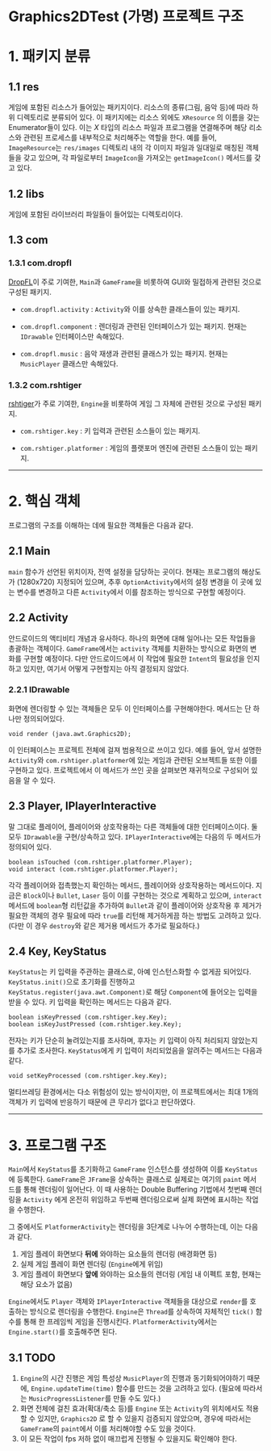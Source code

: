 Graphics2DTest (가명) 프로젝트 구조
=================================
# 1. 패키지 분류

## 1.1 res
게임에 포함된 리소스가 들어있는 패키지이다. 리소스의 종류(그림, 음악 등)에 따라 하위 디렉토리로 분류되어 있다. 이 패키지에는 리소스 외에도 `XResource` 의 이름을 갖는 Enumerator들이 있다. 이는 *X* 타입의 리소스 파일과 프로그램을 연결해주며 해당 리소스와 관련된 프로세스를 내부적으로 처리해주는 역할을 한다. 예를 들어, `ImageResource`는 `res/images` 디렉토리 내의 각 이미지 파일과 일대일로 매칭된 객체들을 갖고 있으며, 각 파일로부터 `ImageIcon`을 가져오는 `getImageIcon()` 메서드를 갖고 있다.

## 1.2 libs
게임에 포함된 라이브러리 파일들이 들어있는 디렉토리이다.

## 1.3 com
### 1.3.1 com.dropfl
[DropFL](https://github.com/DropFL)이 주로 기여한, `Main`과 `GameFrame`을 비롯하여 GUI와 밀접하게 관련된 것으로 구성된 패키지.

* `com.dropfl.activity` : `Activity`와 이를 상속한 클래스들이 있는 패키지.

* `com.dropfl.component` : 렌더링과 관련된 인터페이스가 있는 패키지. 현재는 `IDrawable` 인터페이스만 속해있다.

* `com.dropfl.music` : 음악 재생과 관련된 클래스가 있는 패키지. 현재는 `MusicPlayer` 클래스만 속해있다.

### 1.3.2 com.rshtiger
[rshtiger](https://github.com/rshtiger)가 주로 기여한, `Engine`을 비롯하여 게임 그 자체에 관련된 것으로 구성된 패키지.

* `com.rshtiger.key` : 키 입력과 관련된 소스들이 있는 패키지.

* `com.rshtiger.platformer` : 게임의 플랫포머 엔진에 관련된 소스들이 있는 패키지.

***
# 2. 핵심 객체
프로그램의 구조를 이해하는 데에 필요한 객체들은 다음과 같다.

## 2.1 Main
`main` 함수가 선언된 위치이자, 전역 설정을 담당하는 곳이다. 현재는 프로그램의 해상도가 (1280x720) 지정되어 있으며, 추후 `OptionActivity`에서의 설정 변경을 이 곳에 있는 변수를 변경하고 다른 `Activity`에서 이를 참조하는 방식으로 구현할 예정이다.

## 2.2 Activity
안드로이드의 액티비티 개념과 유사하다. 하나의 화면에 대해 일어나는 모든 작업들을 총괄하는 객체이다. `GameFrame`에서는 `activity` 객체를 치환하는 방식으로 화면의 변화를 구현할 예정이다. 다만 안드로이드에서 이 작업에 필요한 `Intent`의 필요성을 인지하고 있지만, 여기서 어떻게 구현할지는 아직 결정되지 않았다.

### 2.2.1 IDrawable
화면에 렌더링할 수 있는 객체들은 모두 이 인터페이스를 구현해야한다. 메서드는 단 하나만 정의되어있다.

	void render (java.awt.Graphics2D);
이 인터페이스는 프로젝트 전체에 걸져 범용적으로 쓰이고 있다. 예를 들어, 앞서 설명한 `Activity`와 `com.rshtiger.platformer`에 있는 게임과 관련된 오브젝트들 또한 이를 구현하고 있다. 프로젝트에서 이 메서드가 쓰인 곳을 살펴보면 재귀적으로 구성되어 있음을 알 수 있다.

## 2.3 Player, IPlayerInteractive
말 그대로 플레이어, 플레이어와 상호작용하는 다른 객체들에 대한 인터페이스이다. 둘 모두 `IDrawable`을 구현/상속하고 있다. `IPlayerInteractive`에는 다음의 두 메서드가 정의되어 있다.

	boolean isTouched (com.rshtiger.platformer.Player);
	void interact (com.rshtiger.platformer.Player);
각각 플레이어와 접촉했는지 확인하는 메서드, 플레이어와 상호작용하는 메서드이다. 지금은 `Block`이나 `Bullet`, `Laser` 등이 이를 구현하는 것으로 계획하고 있으며, `interact` 메서드에 `boolean`형 리턴값을 추가하여 `Bullet`과 같이 플레이어와 상호작용 후 제거가 필요한 객체의 경우 필요에 따라 `true`를 리턴해 제거하게끔 하는 방법도 고려하고 있다. (다만 이 경우 `destroy`와 같은 제거용 메서드가 추가로 필요하다.)

## 2.4 Key, KeyStatus
`KeyStatus`는 키 입력을 주관하는 클래스로, 아예 인스턴스화할 수 없게끔 되어있다. `KeyStatus.init()`으로 초기화를 진행하고 `KeyStatus.register(java.awt.Component)`로 해당 `Component`에 들어오는 입력을 받을 수 있다. 키 입력을 확인하는 메서드는 다음과 같다.

	boolean isKeyPressed (com.rshtiger.key.Key);
	boolean isKeyJustPressed (com.rshtiger.key.Key);
전자는 키가 단순히 눌려있는지를 조사하며, 후자는 키 입력이 아직 처리되지 않았는지를 추가로 조사한다. `KeyStatus`에게 키 입력이 처리되었음을 알려주는 메서드는 다음과 같다.

	void setKeyProcessed (com.rshtiger.key.Key);
멀티쓰레딩 환경에서는 다소 위험성이 있는 방식이지만, 이 프로젝트에서는 최대 1개의 객체가 키 입력에 반응하기 때문에 큰 무리가 없다고 판단하였다.

***
# 3. 프로그램 구조
`Main`에서 `KeyStatus`를 초기화하고 `GameFrame` 인스턴스를 생성하여 이를 `KeyStatus`에 등록한다. `GameFrame`은 `JFrame`을 상속하는 클래스로 실제로는 여기의 `paint` 메서드를 통해 렌더링이 일어난다. 이 때 사용하는 Double Buffering 기법에서 첫번째 렌더링을 `Activity` 에게 온전히 위임하고 두번째 렌더링으로써 실제 화면에 표시하는 작업을 수행한다.

그 중에서도 `PlatformerActivity`는 렌더링을 3단계로 나누어 수행하는데, 이는 다음과 같다.
1. 게임 플레이 화면보다 **뒤에** 와야하는 요소들의 렌더링 (배경화면 등)
2. 실제 게임 플레이 화면 렌더링 (`Engine`에게 위임)
3. 게임 플레이 화면보다 **앞에** 와야하는 요소들의 렌더링 (게임 내 이펙트 포함, 현재는 해당 요소가 없음)

`Engine`에서도 `Player` 객체와 `IPlayerInteractive` 객체들을 대상으로 `render`를 호출하는 방식으로 렌더링을 수행한다. `Engine`은 `Thread`를 상속하여 자체적인 `tick()` 함수를 통해 한 프레임씩 게임을 진행시킨다. `PlatformerActivity`에서는 `Engine.start()`를 호출해주면 된다.

## 3.1 TODO
1. `Engine`의 시간 진행은 게임 특성상 `MusicPlayer`의 진행과 동기화되어야하기 때문에, `Engine.updateTime(time)` 함수를 만드는 것을 고려하고 있다. (필요에 따라서는 `MusicProgressListener`를 만들 수도 있다.)
2. 화면 전체에 걸친 효과(확대/축소 등)를 `Engine` 또는 `Activity`의 위치에서도 적용할 수 있지만, `Graphics2D` 로 할 수 있을지 검증되지 않았으며, 경우에 따라서는 `GameFrame`의 `paint`에서 이를 처리해야할 수도 있을 것이다.
3. 이 모든 작업이 fps 저하 없이 매끄럽게 진행될 수 있을지도 확인해야 한다.